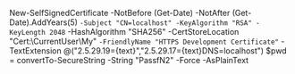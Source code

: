 New-SelfSignedCertificate -NotBefore (Get-Date) -NotAfter (Get-Date).AddYears(5) `
-Subject "CN=localhost" -KeyAlgorithm "RSA" -KeyLength 2048 `
-HashAlgorithm "SHA256" -CertStoreLocation "Cert:\CurrentUser\My" `
-FriendlyName "HTTPS Development Certificate" `
-TextExtension @("2.5.29.19={text}","2.5.29.17={text}DNS=localhost")
$pwd = convertTo-SecureString -String "PassfN2" -Force -AsPlainText